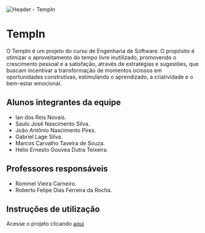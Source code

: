 ![Header - TempIn](https://github.com/ICEI-PUC-Minas-PPLES-TI/plf-es-2023-2-ti1-0385100-tempo-livre-inutilizado/assets/136115980/15462687-c22f-404b-a18c-21422ee31477)

# TempIn

O TempIn é um projeto do curso de Engenharia de Software. O propósito é otimizar o aproveitamento do tempo livre inutilizado, promovendo o crescimento pessoal e a satisfação, através de estratégias e sugestões, que buscam incentivar a transformação de momentos ociosos em oportunidades construtivas, estimulando o aprendizado, a criatividade e o bem-estar emocional. 

## Alunos integrantes da equipe

* Ian dos Reis Novais.
* Saulo José Nascimento Silva.
* João Antônio Nascimento Pires.
* Gabriel Lage Silva.
* Marcos Carvalho Taveira de Souza.
* Helio Ernesto Gouvea Dutra Teixeira.

## Professores responsáveis

* Rommel Vieira Carneiro.
* Roberto Felipe Dias Ferreira da Rocha.

## Instruções de utilização

Acesse o projeto clicando [aqui](https://iannovais.github.io/tiaw-tempin/codigo/modules/Pagina%20Inicial/index.html)
